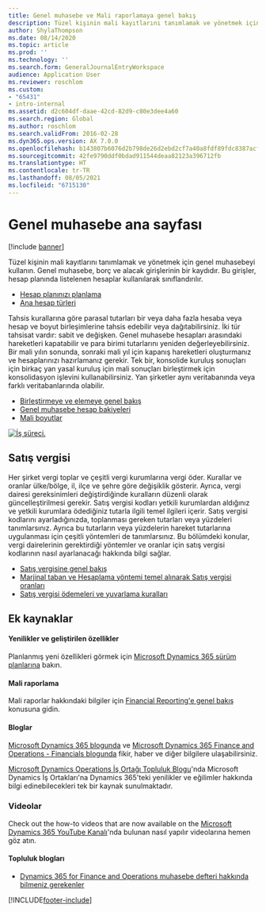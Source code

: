 ```yaml
---
title: Genel muhasebe ve Mali raporlamaya genel bakış
description: Tüzel kişinin mali kayıtlarını tanımlamak ve yönetmek için genel muhasebeyi kullanın.
author: ShylaThompson
ms.date: 08/14/2020
ms.topic: article
ms.prod: ''
ms.technology: ''
ms.search.form: GeneralJournalEntryWorkspace
audience: Application User
ms.reviewer: roschlom
ms.custom:
- "65431"
- intro-internal
ms.assetid: d2c604df-daae-42cd-82d9-c80e3dee4a60
ms.search.region: Global
ms.author: roschlom
ms.search.validFrom: 2016-02-28
ms.dyn365.ops.version: AX 7.0.0
ms.openlocfilehash: b143807b6076d2b798de26d2ebd2cf7a40a8fdf89fdc8387acfbb79cecb44e3b
ms.sourcegitcommit: 42fe9790ddf0bdad911544deaa82123a396712fb
ms.translationtype: HT
ms.contentlocale: tr-TR
ms.lasthandoff: 08/05/2021
ms.locfileid: "6715130"
---
```

# <a name="general-ledger-home-page"></a>Genel muhasebe ana sayfası

[!include [banner](../includes/banner.md)]

Tüzel kişinin mali kayıtlarını tanımlamak ve yönetmek için genel muhasebeyi kullanın. Genel muhasebe, borç ve alacak girişlerinin bir kaydıdır. Bu girişler, hesap planında listelenen hesaplar kullanılarak sınıflandırılır. 

 - [Hesap planınızı planlama](plan-chart-of-accounts.md)
 - [Ana hesap türleri](main-account-types.md)

Tahsis kurallarına göre parasal tutarları bir veya daha fazla hesaba veya hesap ve boyut birleşimlerine tahsis edebilir veya dağıtabilirsiniz. İki tür tahsisat vardır: sabit ve değişken. Genel muhasebe hesapları arasındaki hareketleri kapatabilir ve para birimi tutarlarını yeniden değerleyebilirsiniz. Bir mali yılın sonunda, sonraki mali yıl için kapanış hareketleri oluşturmanız ve hesaplarınızı hazırlamanız gerekir. Tek bir, konsolide kuruluş sonuçları için birkaç yan yasal kuruluş için mali sonuçları birleştirmek için konsolidasyon işlevini kullanabilirsiniz. Yan şirketler aynı veritabanında veya farklı veritabanlarında olabilir.

- [Birleştirmeye ve elemeye genel bakış](../budgeting/consolidation-elimination-overview.md)
- [Genel muhasebe hesap bakiyeleri](general-ledger-account-balances.md)
- [Mali boyutlar](financial-dimensions.md)

[![İş süreci.](./media/GL-process.PNG)](./media/GL-process.PNG)

## <a name="sales-tax"></a>Satış vergisi
Her şirket vergi toplar ve çeşitli vergi kurumlarına vergi öder. Kurallar ve oranlar ülke/bölge, il, ilçe ve şehre göre değişiklik gösterir.
Ayrıca, vergi dairesi gereksinimleri değiştirdiğinde kuralların düzenli olarak güncelleştirilmesi gerekir. Satış vergisi kodları yetkili kurumlardan aldığınız ve yetkili kurumlara ödediğiniz tutarla ilgili temel ilgileri içerir. Satış vergisi kodlarını ayarladığınızda, toplanması gereken tutarları veya yüzdeleri tanımlarsınız. Ayrıca bu tutarların veya yüzdelerin hareket tutarlarına uygulanması için çeşitli yöntemleri de tanımlarsınız. Bu bölümdeki konular, vergi dairelerinin gerektirdiği yöntemler ve oranlar için satış vergisi kodlarının nasıl ayarlanacağı hakkında bilgi sağlar.

 - [Satış vergisine genel bakış](indirect-taxes-overview.md)
 - [Marjinal taban ve Hesaplama yöntemi temel alınarak Satış vergisi oranları](marginal-base-field.md)
 - [Satış vergisi ödemeleri ve yuvarlama kuralları](round-sales-tax-payments.md)


## <a name="additional-resources"></a>Ek kaynaklar

#### <a name="whats-new-and-in-development"></a>Yenilikler ve geliştirilen özellikler

Planlanmış yeni özellikleri görmek için [Microsoft Dynamics 365 sürüm planlarına](/dynamics365/release-plans/) bakın. 

#### <a name="financial-reporting"></a>Mali raporlama
Mali raporlar hakkındaki bilgiler için [Financial Reporting'e genel bakış](../../fin-ops-core/dev-itpro/analytics/financial-reporting-intro.md) konusuna gidin.

#### <a name="blogs"></a>Bloglar

[Microsoft Dynamics 365 blogunda](https://community.dynamics.com/b/msftdynamicsblog?c=Enterprise) ve [Microsoft Dynamics 365 Finance and Operations - Financials blogunda](https://community.dynamics.com/365/financeandoperations/b/financials) fikir, haber ve diğer bilgilere ulaşabilirsiniz.

[Microsoft Dynamics Operations İş Ortağı Topluluk Blogu](https://community.dynamics.com/partner/b/operationspartnercommunityblog)'nda Microsoft Dynamics İş Ortakları'na Dynamics 365'teki yenilikler ve eğilimler hakkında bilgi edinebilecekleri tek bir kaynak sunulmaktadır.

### <a name="videos"></a>Videolar

Check out the how-to videos that are now available on the [Microsoft Dynamics 365 YouTube Kanalı](https://www.youtube.com/channel/UCJGCg4rB3QSs8y_1FquelBQ)'nda bulunan nasıl yapılır videolarına hemen göz atın.

#### <a name="community-blogs"></a>Topluluk blogları

- [Dynamics 365 for Finance and Operations muhasebe defteri hakkında bilmeniz gerekenler](https://financefunction.tech/2018/04/29/what-you-should-know-about-ledger-in-dynamics-365-for-finance-and-operations)



[!INCLUDE[footer-include](../../includes/footer-banner.md)]